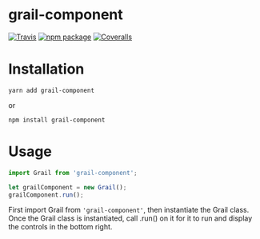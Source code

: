 # grail-component

[![Travis][build-badge]][build]
[![npm package][npm-badge]][npm]
[![Coveralls][coveralls-badge]][coveralls]

# Installation
```
yarn add grail-component
```

or

```
npm install grail-component
```

# Usage
```javascript
import Grail from 'grail-component';

let grailComponent = new Grail();
grailComponent.run();
```

First import Grail from `'grail-component'`, then instantiate the Grail class. Once the Grail class is instantiated, call .run() on it for it to run and display the controls in the bottom right.

[build-badge]: https://img.shields.io/travis/user/repo/master.png?style=flat-square
[build]: https://travis-ci.org/user/repo

[npm-badge]: https://img.shields.io/npm/v/npm-package.png?style=flat-square
[npm]: https://www.npmjs.org/package/npm-package

[coveralls-badge]: https://img.shields.io/coveralls/user/repo/master.png?style=flat-square
[coveralls]: https://coveralls.io/github/user/repo
